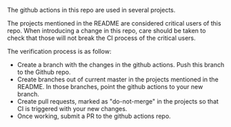 The github actions in this repo are used in several projects.

The projects mentioned in the README are considered critical users of this repo. When introducing a change in this repo, care should be taken to check that those will not break the CI process of the critical users.

The verification process is as follow:
- Create a branch with the changes in the github actions. Push this branch to the Github repo.
- Create branches out of current master in the projects mentioned in the README. In those branches, point the github actions to your new branch.
- Create pull requests, marked as "do-not-merge" in the projects so that CI is triggered with your new changes.
- Once working, submit a PR to the github actions repo.
